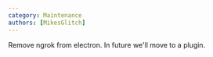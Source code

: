 ```yaml
---
category: Maintenance
authors: [MikesGlitch]
---
```


Remove ngrok from electron. In future we'll move to a plugin.
